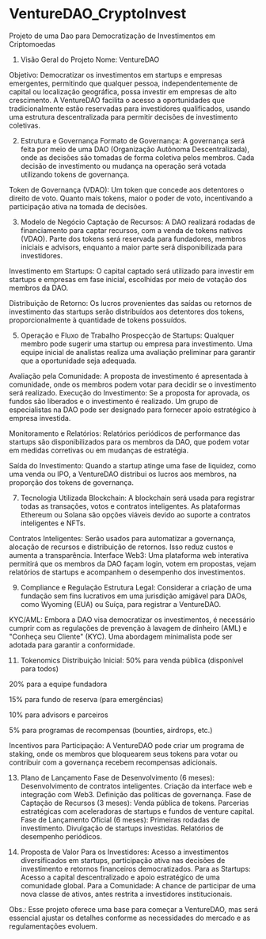 # VentureDAO_CryptoInvest
Projeto de uma Dao para Democratização de Investimentos em Criptomoedas

1. Visão Geral do Projeto
Nome: VentureDAO

Objetivo: Democratizar os investimentos em startups e empresas emergentes, permitindo que qualquer pessoa, independentemente de capital ou localização geográfica, possa investir em empresas de alto crescimento. A VentureDAO facilita o acesso a oportunidades que tradicionalmente estão reservadas para investidores qualificados, usando uma estrutura descentralizada para permitir decisões de investimento coletivas.

2. Estrutura e Governança
Formato de Governança: A governança será feita por meio de uma DAO (Organização Autônoma Descentralizada), onde as decisões são tomadas de forma coletiva pelos membros. Cada decisão de investimento ou mudança na operação será votada utilizando tokens de governança.

Token de Governança (VDAO): Um token que concede aos detentores o direito de voto. Quanto mais tokens, maior o poder de voto, incentivando a participação ativa na tomada de decisões.

3. Modelo de Negócio
Captação de Recursos: A DAO realizará rodadas de financiamento para captar recursos, com a venda de tokens nativos (VDAO). Parte dos tokens será reservada para fundadores, membros iniciais e advisors, enquanto a maior parte será disponibilizada para investidores.

Investimento em Startups: O capital captado será utilizado para investir em startups e empresas em fase inicial, escolhidas por meio de votação dos membros da DAO.

Distribuição de Retorno: Os lucros provenientes das saídas ou retornos de investimento das startups serão distribuídos aos detentores dos tokens, proporcionalmente à quantidade de tokens possuídos.

5. Operação e Fluxo de Trabalho
Prospecção de Startups: Qualquer membro pode sugerir uma startup ou empresa para investimento. Uma equipe inicial de analistas realiza uma avaliação preliminar para garantir que a oportunidade seja adequada.

Avaliação pela Comunidade: A proposta de investimento é apresentada à comunidade, onde os membros podem votar para decidir se o investimento será realizado.
Execução do Investimento: Se a proposta for aprovada, os fundos são liberados e o investimento é realizado. Um grupo de especialistas na DAO pode ser designado para fornecer apoio estratégico à empresa investida.

Monitoramento e Relatórios: Relatórios periódicos de performance das startups são disponibilizados para os membros da DAO, que podem votar em medidas corretivas ou em mudanças de estratégia.

Saída do Investimento: Quando a startup atinge uma fase de liquidez, como uma venda ou IPO, a VentureDAO distribui os lucros aos membros, na proporção dos tokens de governança.

7. Tecnologia Utilizada
Blockchain: A blockchain será usada para registrar todas as transações, votos e contratos inteligentes. As plataformas Ethereum ou Solana são opções viáveis devido ao suporte a contratos inteligentes e NFTs.

Contratos Inteligentes: Serão usados para automatizar a governança, alocação de recursos e distribuição de retornos. Isso reduz custos e aumenta a transparência.
Interface Web3: Uma plataforma web interativa permitirá que os membros da DAO façam login, votem em propostas, vejam relatórios de startups e acompanhem o desempenho dos investimentos.

9. Compliance e Regulação
Estrutura Legal: Considerar a criação de uma fundação sem fins lucrativos em uma jurisdição amigável para DAOs, como Wyoming (EUA) ou Suíça, para registrar a VentureDAO.

KYC/AML: Embora a DAO visa democratizar os investimentos, é necessário cumprir com as regulações de prevenção à lavagem de dinheiro (AML) e "Conheça seu Cliente" (KYC). Uma abordagem minimalista pode ser adotada para garantir a conformidade.

11. Tokenomics
Distribuição Inicial:
50% para venda pública (disponível para todos)

20% para a equipe fundadora

15% para fundo de reserva (para emergências)

10% para advisors e parceiros

5% para programas de recompensas (bounties, airdrops, etc.)

Incentivos para Participação: A VentureDAO pode criar um programa de staking, onde os membros que bloquearem seus tokens para votar ou contribuir com a governança recebem recompensas adicionais.

13. Plano de Lançamento
Fase de Desenvolvimento (6 meses):
Desenvolvimento de contratos inteligentes.
Criação da interface web e integração com Web3.
Definição das políticas de governança.
Fase de Captação de Recursos (3 meses):
Venda pública de tokens.
Parcerias estratégicas com aceleradoras de startups e fundos de venture capital.
Fase de Lançamento Oficial (6 meses):
Primeiras rodadas de investimento.
Divulgação de startups investidas.
Relatórios de desempenho periódicos.

15. Proposta de Valor
Para os Investidores: Acesso a investimentos diversificados em startups, participação ativa nas decisões de investimento e retornos financeiros democratizados.
Para as Startups: Acesso a capital descentralizado e apoio estratégico de uma comunidade global.
Para a Comunidade: A chance de participar de uma nova classe de ativos, antes restrita a investidores institucionais.

Obs.: Esse projeto oferece uma base para começar a VentureDAO, mas será essencial ajustar os detalhes conforme as necessidades do mercado e as regulamentações evoluem.
